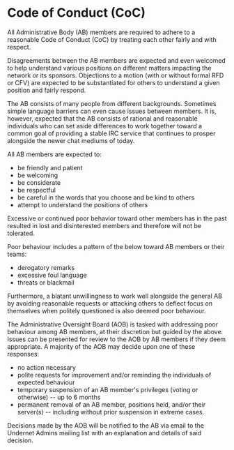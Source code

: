 # Code of Conduct (CoC)

All Administrative Body (AB) members are required to adhere to a 
reasonable Code of Conduct (CoC) by treating each other fairly and
with respect.

Disagreements between the AB members are expected and even welcomed to
help understand various positions on different matters impacting the
network or its sponsors. Objections to a motion (with or without
formal RFD or CFV) are expected to be substantiated for others to
understand a given position and fairly respond.

The AB consists of many people from different
backgrounds. Sometimes simple language barriers can even cause issues
between members. It is, however, expected that the AB consists of
rational and reasonable individuals who can set aside differences to
work together toward a common goal of providing a stable IRC service
that continues to prosper alongside the newer chat mediums of today.

All AB members are expected to:

-   be friendly and patient
-   be welcoming
-   be considerate
-   be respectful
-   be careful in the words that you choose and be kind to others
-   attempt to understand the positions of others

Excessive or continued poor behavior toward other members has in the
past resulted in lost and disinterested members and therefore will not
be tolerated.

Poor behaviour includes a pattern of the below toward AB members or
their teams:

-   derogatory remarks
-   excessive foul language
-   threats or blackmail

Furthermore, a blatant unwillingness to work well alongside the
general AB by avoiding reasonable requests or attacking others to
deflect focus on themselves when politely questioned is also deemed
poor behaviour.

The Administrative Oversight Board (AOB) is tasked with addressing
poor behaviour among AB members, at their discretion but guided by the
above. Issues can be presented for review to the AOB by AB members if
they deem appropriate. A majority of the AOB may decide upon one of
these responses:

-   no action necessary
-   polite requests for improvement and/or reminding the individuals of
    expected behaviour
-   temporary suspension of an AB member's privileges (voting or
    otherwise) -- up to 6 months
-   permanent removal of an AB member, positions held, and/or their
    server(s) -- including without prior suspension in extreme cases.

Decisions made by the AOB will be notified to the AB via email to the
Undernet Admins mailing list with an explanation and details of said
decision.
